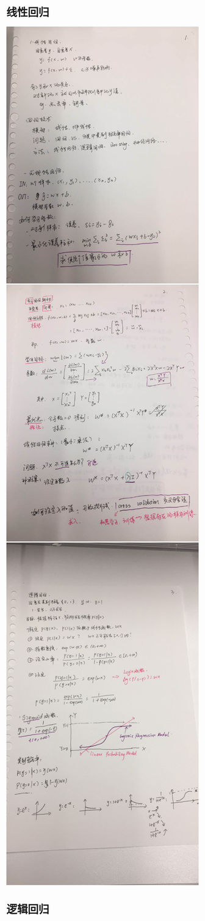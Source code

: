 # 线性回归

![](img01-逻辑回归/0101.jpeg)
![](./img01-逻辑回归/0102.jpeg)
![](./img01-逻辑回归/0103.jpeg)




# 逻辑回归